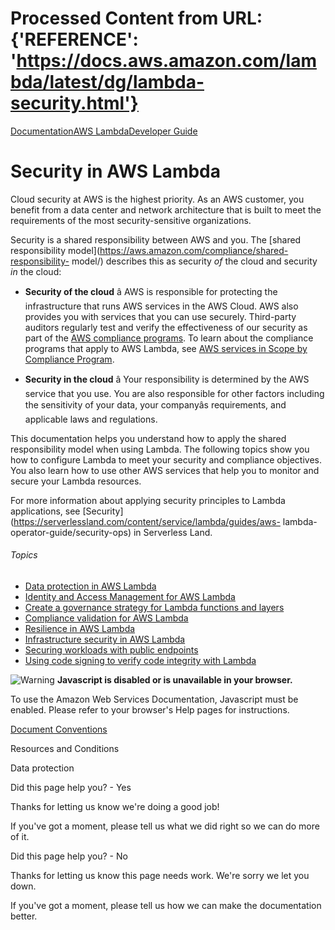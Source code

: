 # Processed Content from URL: {'REFERENCE': 'https://docs.aws.amazon.com/lambda/latest/dg/lambda-security.html'}

[](/pdfs/lambda/latest/dg/lambda-dg.pdf#lambda-security "Open PDF")

[Documentation](/index.html)[AWS Lambda](/lambda/index.html)[Developer
Guide](welcome.html)

# Security in AWS Lambda

Cloud security at AWS is the highest priority. As an AWS customer, you benefit
from a data center and network architecture that is built to meet the
requirements of the most security-sensitive organizations.

Security is a shared responsibility between AWS and you. The [shared
responsibility model](https://aws.amazon.com/compliance/shared-responsibility-
model/) describes this as security _of_ the cloud and security _in_ the cloud:

  * **Security of the cloud** â AWS is responsible for protecting the infrastructure that runs AWS services in the AWS Cloud. AWS also provides you with services that you can use securely. Third-party auditors regularly test and verify the effectiveness of our security as part of the [AWS compliance programs](https://aws.amazon.com/compliance/programs/). To learn about the compliance programs that apply to AWS Lambda, see [AWS services in Scope by Compliance Program](https://aws.amazon.com/compliance/services-in-scope/).

  * **Security in the cloud** â Your responsibility is determined by the AWS service that you use. You are also responsible for other factors including the sensitivity of your data, your companyâs requirements, and applicable laws and regulations. 

This documentation helps you understand how to apply the shared responsibility
model when using Lambda. The following topics show you how to configure Lambda
to meet your security and compliance objectives. You also learn how to use
other AWS services that help you to monitor and secure your Lambda resources.

For more information about applying security principles to Lambda
applications, see
[Security](https://serverlessland.com/content/service/lambda/guides/aws-
lambda-operator-guide/security-ops) in Serverless Land.

###### Topics

  * [Data protection in AWS Lambda](./security-dataprotection.html)
  * [Identity and Access Management for AWS Lambda](./security-iam.html)
  * [Create a governance strategy for Lambda functions and layers](./governance-concepts.html)
  * [Compliance validation for AWS Lambda](./security-compliance.html)
  * [Resilience in AWS Lambda](./security-resilience.html)
  * [Infrastructure security in AWS Lambda](./security-infrastructure.html)
  * [Securing workloads with public endpoints](./security-public-endpoints.html)
  * [Using code signing to verify code integrity with Lambda](./configuration-codesigning.html)

![Warning](https://d1ge0kk1l5kms0.cloudfront.net/images/G/01/webservices/console/warning.png)
**Javascript is disabled or is unavailable in your browser.**

To use the Amazon Web Services Documentation, Javascript must be enabled.
Please refer to your browser's Help pages for instructions.

[Document Conventions](/general/latest/gr/docconventions.html)

Resources and Conditions

Data protection

Did this page help you? - Yes

Thanks for letting us know we're doing a good job!

If you've got a moment, please tell us what we did right so we can do more of
it.

Did this page help you? - No

Thanks for letting us know this page needs work. We're sorry we let you down.

If you've got a moment, please tell us how we can make the documentation
better.

